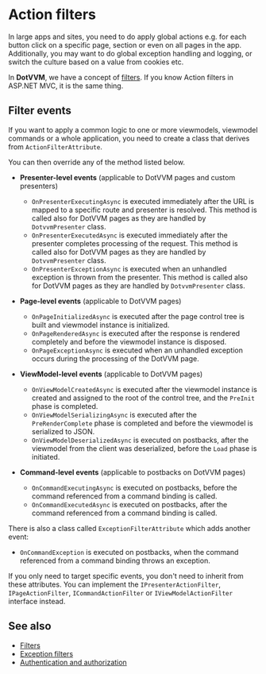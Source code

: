 # Action filters

In large apps and sites, you need to do apply global actions e.g. for each button click on a specific page, section or even on all pages in the app. Additionally, you may want to do global exception handling and logging, or switch the culture based on a value from cookies etc.

In **DotVVM**, we have a concept of [filters](overview). If you know Action filters in ASP.NET MVC, it is the same thing.

## Filter events

If you want to apply a common logic to one or more viewmodels, viewmodel commands or a whole application, you need to create a class that derives from `ActionFilterAttribute`.

You can then override any of the method listed below.

+ **Presenter-level events** (applicable to DotVVM pages and custom presenters)
    - `OnPresenterExecutingAsync` is executed immediately after the URL is mapped to a specific route and presenter is resolved. This method is called also for DotVVM pages as they are handled by `DotvvmPresenter` class.
    - `OnPresenterExecutedAsync` is executed immediately after the presenter completes processing of the request. This method is called also for DotVVM pages as they are handled by `DotvvmPresenter` class.
    - `OnPresenterExceptionAsync` is executed when an unhandled exception is thrown from the presenter. This method is called also for DotVVM pages as they are handled by `DotvvmPresenter` class.

+ **Page-level events** (applicable to DotVVM pages)
    - `OnPageInitializedAsync` is executed after the page control tree is built and viewmodel instance is initialized.
    - `OnPageRenderedAsync` is executed after the response is rendered completely and before the viewmodel instance is disposed.
    - `OnPageExceptionAsync` is executed when an unhandled exception occurs during the processing of the DotVVM page.

+ **ViewModel-level events** (applicable to DotVVM pages)
    - `OnViewModelCreatedAsync` is executed after the viewmodel instance is created and assigned to the root of the control tree, and the `PreInit` phase is completed.
    - `OnViewModelSerializingAsync` is executed after the `PreRenderComplete` phase is completed and before the viewmodel is serialized to JSON.
    - `OnViewModelDeserializedAsync` is executed on postbacks, after the viewmodel from the client was deserialized, before the `Load` phase is initiated.

+ **Command-level events** (applicable to postbacks on DotVVM pages)
    - `OnCommandExecutingAsync` is executed on postbacks, before the command referenced from a command binding is called.
    - `OnCommandExecutedAsync` is executed on postbacks, after the command referenced from a command binding is called.

There is also a class called `ExceptionFilterAttribute` which adds another event:

- `OnCommandException` is executed on postbacks, when the command referenced from a command binding throws an exception.

If you only need to target specific events, you don't need to inherit from these attributes. You can implement the `IPresenterActionFilter`, `IPageActionFilter`, `ICommandActionFilter` or `IViewModelActionFilter` interface instead.

## See also

* [Filters](overview)
* [Exception filters](exception-filters)
* [Authentication and authorization](~/pages/concepts/security/authentication-and-authorization/overview)